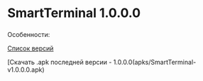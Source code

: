 # SmartTerminal 1.0.0.0
###

Особенности:

[Список версий](./VERSION.md)

[Скачать .apk последней версии - 1.0.0.0(apks/SmartTerminal-v1.0.0.0.apk)

<!--![alt tag](fon3.png)-->
